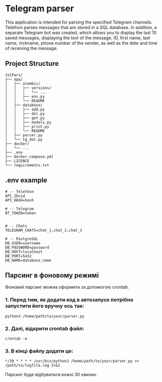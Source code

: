 # Telegram parser

This application is intended for parsing the specified Telegram channels. Telethon parses messages that are stored in a SQL database. In addition, a separate Telegram bot was created, which allows you to display the last 10 saved messages, displaying the text of the message, ID, first name, last name, nickname, phone number of the sender, as well as the date and time of receiving the message.

## Project Structure

```
telPars/
├── app/
│   ├── alembic/
│   │   ├── versions/
│   │   │   └── ...
│   │   ├── env.py
│   │   └── README
│   ├── database/
│   │   ├── add.py
│   │   ├── del.py
│   │   ├── get.py
│   │   ├── models.py
│   │   ├── print.py
│   │   └── README
│   ├── parser.py
│   └── tg_dot.py
├── docker/
│   └── ...
├── .env
├── docker-compose.yml
├── LICENCE
└── requirements.txt
```

## .env example

```
# -- Telethon
API_ID=id
API_HASH=hash

# -- Telegram
BT_TOKEN=token


# -- Chats
TELEGRAM_CHATS=chat_1,chat_2,chat_3

# -- PostgreSQL
DB_USER=username
DB_PASSWORD=password
DB_HOST=localhost
DB_PORT=5432
DB_NAME=database_name
```

## Парсинг в фоновому режимі 
Фоновий парсинг можна оформити за допомогою crontab. 

### 1. Перед тим, як додати код в автозапуск потрібно запустити його вручну ось так:
```
python3 /home/path/to/your/parser.py
```
### 2. Далі, відкрити crontab файл:
```
crontab -e
```
### 3. В кінці файлу додати це:
```
*/30 * * * * /usr/bin/python3 /home/path/to/your/parser.py >> /path/to/logfile.log 2>&1
```

Парсинг буде відбуватися кожні 30 хвилин.